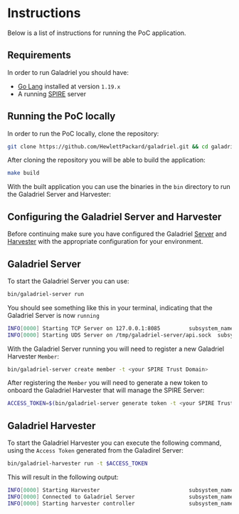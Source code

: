 # Instructions
Below is a list of instructions for running the PoC application.

## Requirements
In order to run Galadriel you should have:
- [Go Lang](https://go.dev/dl/) installed at version `1.19.x`
- A running [SPIRE](https://spiffe.io/docs/latest/deploying/install-server/) server

## Running the PoC locally
In order to run the PoC locally, clone the repository:
```bash
git clone https://github.com/HewlettPackard/galadriel.git && cd galadriel
```

After cloning the repository you will be able to build the application:
```bash
make build
```

With the built application you can use the binaries in the `bin` directory to run the Galadriel Server and Harvester:

## Configuring the Galadriel Server and Harvester
Before continuing make sure you have configured the Galadriel [Server](./USAGE.md#galadriel-server-configuration-file) and [Harvester](./USAGE.md#galadriel-harvester-configuration-file) with the appropriate configuration for your environment.

## Galadriel Server
To start the Galadriel Server you can use:
```bash
bin/galadriel-server run
```

You should see something like this in your terminal, indicating that the Galadriel Server is now `running`
```bash
INFO[0000] Starting TCP Server on 127.0.0.1:8085         subsystem_name=endpoints
INFO[0000] Starting UDS Server on /tmp/galadriel-server/api.sock  subsystem_name=endpoints
```

With the Galadriel Server running you will need to register a new Galadriel Harvester `Member`:
```bash
bin/galadriel-server create member -t <your SPIRE Trust Domain>
```

After registering the `Member` you will need to generate a new token to onboard the Galadriel Harvester that will manage the SPIRE Server:
```bash
ACCESS_TOKEN=$(bin/galadriel-server generate token -t <your SPIRE Trust Domain> | cut -d ' ' -f 3)
```
## Galadriel Harvester
To start the Galadriel Harvester you can execute the following command, using the `Access Token` generated from the Galadirel Server:

```bash
bin/galadriel-harvester run -t $ACCESS_TOKEN
```

This will result in the following output:
```bash
INFO[0000] Starting Harvester                            subsystem_name=harvester
INFO[0000] Connected to Galadriel Server                 subsystem_name=galadriel_server_client
INFO[0000] Starting harvester controller                 subsystem_name=harvester_controller
```